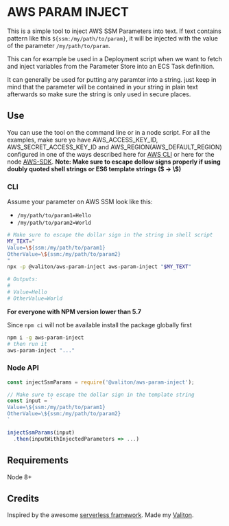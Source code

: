 # AWS PARAM INJECT

This is a simple tool to inject AWS SSM Parameters into text.
If text contains pattern like this `${ssm:/my/path/to/param}`,
it will be injected with the value of the parameter `/my/path/to/param`.

This can for example be used in a Deployment script when we want to fetch and
inject variables from the Parameter Store into an ECS Task definition.

It can generally be used for putting any paramter into a string. just keep
in mind that the parameter will be contained in your string in plain text
afterwards so make sure the string is only used in secure places.

## Use

You can use the tool on the command line or in a node script. For all the examples, make sure
yo have AWS_ACCESS_KEY_ID, AWS_SECRET_ACCESS_KEY_ID and AWS_REGION(AWS_DEFAULT_REGION) configured in one of the ways described here for [AWS CLI](https://docs.aws.amazon.com/cli/latest/userguide/cli-chap-getting-started.html) or here for the node [AWS-SDK](https://docs.aws.amazon.com/sdk-for-javascript/v2/developer-guide/configuring-the-jssdk.html).
**Note: Make sure to escape dollow signs properly if using doubly quoted shell strings
or ES6 template strings ($ -> \\$)**

### CLI

Assume your parameter on AWS SSM look like this:
- `/my/path/to/param1=Hello`
- `/my/path/to/param2=World`

```sh
# Make sure to escape the dollar sign in the string in shell script
MY_TEXT="
Value=\${ssm:/my/path/to/param1}
OtherValue=\${ssm:/my/path/to/param2}
"
npx -p @valiton/aws-param-inject aws-param-inject "$MY_TEXT"

# Outputs:
#
# Value=Hello
# OtherValue=World
```

**For everyone with NPM version lower than 5.7**

Since `npm ci` will not be available install the package globally first
```sh
npm i -g aws-param-inject
# then run it
aws-param-inject "..."
```

### Node API

```js
const injectSsmParams = require('@valiton/aws-param-inject');

// Make sure to escape the dollar sign in the template string
const input = `
Value=\${ssm:/my/path/to/param1}
OtherValue=\${ssm:/my/path/to/param2}
`

injectSsmParams(input)
  .then(inputWithInjectedParameters => ...)
```

## Requirements

Node 8+

## Credits

Inspired by the awesome [serverless framework](https://serverless.com/).
Made my [Valiton](https://www.valiton.com/).
